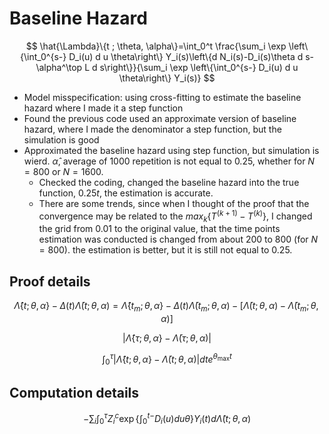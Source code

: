 # Baseline Hazard

$$
\hat{\Lambda}\{t ; \theta, \alpha\}=\int_0^t \frac{\sum_i \exp \left\{\int_0^{s-} D_i(u) d u \theta\right\} Y_i(s)\left\{d N_i(s)-D_i(s)\theta d s-\alpha^\top L d s\right\}}{\sum_i \exp \left\{\int_0^{s-} D_i(u) d u \theta\right\} Y_i(s)}
$$

+ Model misspecification: using cross-fitting to estimate the baseline hazard where I made it a step function
+ Found the previous code used an approximate version of baseline hazard, where I made the denominator a step function, but the simulation is good
+ Approximated the baseline hazard using step function, but simulation is wierd. $\hat{\alpha}$, average of 1000 repetition is not equal to 0.25, whether for $N = 800$ or $N = 1600$.
  + Checked the coding, changed the baseline hazard into the true function, $0.25t$, the estimation is accurate.
  + There are some trends, since when I thought of the proof that the convergence may be related to the $max_k\{T^{(k+1)} - T^{(k)}\}$, I changed the grid from 0.01 to the original value, that the time points estimation was conducted is changed from about 200 to 800 (for $N = 800$). the estimation is better, but it is still not equal to $0.25$.

## Proof details

$$
\hat{\Lambda}\{t ; \theta, \alpha\} - \Delta(t)\bar{\Lambda}(t;\theta, \alpha) = \hat{\Lambda}\{t_m ; \theta, \alpha\} - \Delta(t)\bar{\Lambda}(t_m;\theta, \alpha) - \left[\bar{\Lambda}(t;\theta, \alpha) - \bar{\Lambda}(t_m;\theta, \alpha)\right]
$$

$$
\left|\hat{\Lambda}\{\tau ; \theta, \alpha\} - \bar{\Lambda}(\tau;\theta, \alpha)\right|
$$

$$
\int_0^\tau \left|\hat{\Lambda}\{t ; \theta, \alpha\} - \bar{\Lambda}(t;\theta, \alpha)\right|dte^{\theta_{\max} t}
$$

## Computation details

$$
-\sum_i\int_0^\tau Z_i^c\exp \left\{\int_0^{t-} D_i(u) d u \theta\right\} Y_i(t)d\hat{\Lambda}(t;\theta, \alpha)
$$